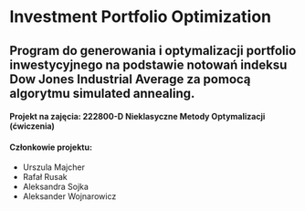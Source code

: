 # Investment Portfolio Optimization
## Program do generowania i optymalizacji portfolio inwestycyjnego na podstawie notowań indeksu Dow Jones Industrial Average za pomocą algorytmu simulated annealing.

#### Projekt na zajęcia: 222800-D Nieklasyczne Metody Optymalizacji (ćwiczenia)

#### Członkowie projektu:
- Urszula Majcher
- Rafał Rusak
- Aleksandra Sojka
- Aleksander Wojnarowicz

